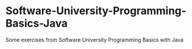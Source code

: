 # Software-University-Programming-Basics-Java
Some  exercises from Software University Programming Basics with Java
